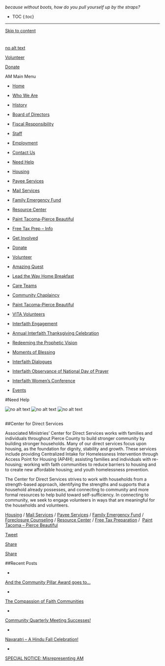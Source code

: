 _because without boots, how do you pull yourself up by the straps?_ 

* TOC
{:toc}



- - - - - - - - - - - - - - - - - - - - - - - - - - - - - - - - - - - - -


[Skip to content](https://associatedministries.org/find-help/#content)


# [](https://associatedministries.org/)[](https://associatedministries.org/wp-content/uploads/2015/07/am-logocyan-slogan-e1437432881737.jpg)


[no alt text](http://14c.b3e.myftpupload.com/wp-content/uploads/2017/01/Coordinated-Entry-Call-1.png)


[Volunteer](https://associatedministries.org/volunteer/)

[Donate](https://associatedministries.org/donate-2017/)


AM Main Menu


-  [Home](https://associatedministries.org/)

-  [Who We Are](https://associatedministries.org/about-us/)

-  [History](https://associatedministries.org/history/)

-  [Board of Directors](https://associatedministries.org/board-of-directors/)

-  [Fiscal Responsibility](https://associatedministries.org/financial/)

-  [Staff](https://associatedministries.org/staff-4/)

-  [Employment](https://associatedministries.org/employment/)

-  [Contact Us](https://associatedministries.org/contact-us/)


-  [Need Help](https://associatedministries.org/find-help/)

-  [Housing](https://associatedministries.org/access-point-for-housing/)

-  [Payee Services](https://associatedministries.org/payee-services/)

-  [Mail Services](https://associatedministries.org/mail-services/)

-  [Family Emergency Fund](https://associatedministries.org/fef/)

-  [Resource Center](https://associatedministries.org/community-resource-connections-center-2/)

-  [Paint Tacoma-Pierce Beautiful](https://associatedministries.org/paint-tacoma-pierce-beautiful/)

-  [Free Tax Prep – Info](https://associatedministries.org/free-tax-prep-info/)


-  [Get Involved](https://associatedministries.org/community/)

-  [Donate](https://associatedministries.org/donate-2017/)

-  [Volunteer](https://associatedministries.org/volunteer/)

-  [Amazing Quest](https://associatedministries.org/amazing-quest/)

-  [Lead the Way Home Breakfast](https://associatedministries.org/lead-the-way-home/)

-  [Care Teams](https://associatedministries.org/disaster-readiness/)

-  [Community Chaplaincy](https://associatedministries.org/community-chaplaincy/)

-  [Paint Tacoma-Pierce Beautiful](https://associatedministries.org/paint-tacoma-pierce-beautiful/)

-  [VITA Volunteers](https://associatedministries.org/volunteer-income-tax-assistance/)


-  [Interfaith Engagement](https://associatedministries.org/interfaith-engagement/)

-  [Annual Interfaith Thanksgiving Celebration](https://associatedministries.org/thanksgiving-interfaith-gathering/)

-  [Redeeming the Prophetic Vision](https://associatedministries.org/redeeming-the-prophetic-vision/)


-  [Moments of Blessing](https://associatedministries.org/moments-of-blessing/)

-  [Interfaith Dialogues](https://associatedministries.org/interfaith-dialogues/)

-  [Interfaith Observance of National Day of Prayer](https://associatedministries.org/interfaith-national-day-of-prayer/)

-  [Interfaith Women’s Conference](https://associatedministries.org/iwc/)


-  [Events](https://associatedministries.org/events/)


#Need Help


![no alt text](https://associatedministries.org/wp-content/uploads/2015/11/TentsOnTacomaAve.png)
![no alt text](https://associatedministries.org/wp-content/uploads/2015/11/SarafinaFamily112015_.png)
![no alt text](https://associatedministries.org/wp-content/uploads/2015/11/Family-112015_1400.png)


##

##Center for Direct Services


Associated Ministries’ Center for Direct Services works with families and individuals throughout Pierce County to build stronger community by building stronger households. Many of our direct services focus upon housing, as the foundation for dignity, stability and growth. These services include providing Centralized Intake for Homelessness Intervention through Access Point for Housing (AP4H); assisting families and individuals with re-housing; working with faith communities to reduce barriers to housing and to create new affordable housing; and youth homelessness prevention.


The Center for Direct Services strives to work with households from a strength-based approach, identifying the strengths and supports that a household already possesses, and connecting to community and more formal resources to help build toward self-sufficiency. In connecting to community, we seek to engage volunteers in ways that are meaningful for the households and volunteers.


[Housing](https://associatedministries.org/access-point-for-housing/) /  [Mail Services](https://associatedministries.org/homeless-mail-service/) /  [Payee Services](https://associatedministries.org/payee-services/) /  [Family Emergency Fund](https://associatedministries.org/fef/) /  [Foreclosure Counseling](https://associatedministries.org/foreclosure-counseling/) /  [Resource Center](https://associatedministries.org/community-resource-connections-center/) /  [Free Tax Preparation](https://associatedministries.org/free-tax-prep-info/) /  [Paint Tacoma – Pierce Beautiful](https://associatedministries.org/paint-tacoma-pierce-beautiful/)


[Tweet](https://twitter.com/share?original_referer=/&text=Need+Help&url=https://associatedministries.org/find-help/&via=AM_PierceCo)

[Share](https://www.facebook.com/share.php?u=https%3A%2F%2Fassociatedministries.org%2Ffind-help%2F)

[Share](https://www.linkedin.com/cws/share?url=https%3A%2F%2Fassociatedministries.org%2Ffind-help%2F)


##Recent Posts


-
[And the Community Pillar Award goes to…](https://associatedministries.org/2017/10/community-pillar-award-goes-2/)


-
[The Compassion of Faith Communities](https://associatedministries.org/2017/10/compassion-faith-communities/)


-
[Community Quarterly Meeting Successes!](https://associatedministries.org/2017/10/community-quarterly-meeting-successes/)


-
[Navaratri – A Hindu Fall Celebration!](https://associatedministries.org/2017/09/navaratri-hindu-fall-celebration/)


-
[SPECIAL NOTICE: Misrepresenting AM](https://associatedministries.org/2017/09/special-notice-misrepresenting/)


